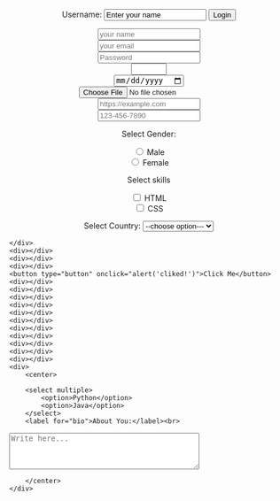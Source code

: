 <!DOCTYPE html>
<html lang="en">
<head>
    <meta charset="UTF-8">
    <meta name="viewport" content="width=device-width, initial-scale=1.0">
    <title>HTML FORMS</title>
</head>
<body>
    <div>
    <center>
        <form>
            <label>Username:</label>
            <input type="text" value="Enter your name">
            <input type="submit" value="Login">
        </form>
    </center>
    </div>
    <div></div>
    <div></div>
    <div></div>
    <div></div>
    <div></div>
    <div></div>
    <div></div>
    <div></div>
    <div></div>
    <div></div>
    <div></div>
    <p></p>
    <p></p>
    <div>
        <center>
        <form>
            <input type="text" placeholder="your name"><br>
            <input type="email" placeholder="your email"><br>
            <input type="password" placeholder="Password"><br>
                <input type="number" min="1" max="100"><br>
                <input type="date"><br>
                <input type="file"><br>
                <input type="url" placeholder="https://example.com"><br>
                <input type="tel" placeholder="123-456-7890"><br>
        </form>
    </center>
    <div></div>
    <div></div>
    <div></div>
    <div></div>
    <div></div>
    <div></div>
    <div></div>
    <div></div>
    <div></div>
    <div></div>
    <div></div>
    <div></div>
    <div></div>
    <div></div>
    <div></div>
    </div>
    <div>
        <center>
        <form>
            <p>Select Gender:</p>
<input type="radio"  name="gender" value="male">
<label for="male">Male</label><br>
<input type="radio"  name="gender" value="female">
<label for="female">Female</label><br>
        </form>
        </center>
    </div>
    <div></div>
    <div></div>
    <div></div>
    <div></div>
    <div></div>
    <div></div>
    <div></div>
    <div></div>
    <div></div>
    <div></div>
    <div></div>
    <div></div>
    <div></div>
    <div></div>
    <div>
        <center>
            <form>
             <p>Select skills</p>
             <input type="checkbox" id="html" name="skils" value="HTML">
             <label>HTML</label><br>
             <input type="checkbox" id="css" name="skils"value="CSS">
             <label>CSS</label>
            </form>
        </center>
    </div>
    <div></div>
    <div></div>
    <div></div>
    <div></div>
    <div></div>
    <div></div>
    <div></div>
    <div></div>
    <div></div>
    <div></div>
    <div></div>
    <div></div>
    <div></div>
    <div></div>
    <div></div>
    <div>
        <center>
        <form>
            <label>Select Country:</label>
            <select>
                <option>--choose option---</option>
              <option>India</option>
              <option>Usa</option>
            </select>
        </form>
        </center>

    </div>
    <div></div>
    <div></div>
    <div></div>
    <button type="button" onclick="alert('cliked!')">Click Me</button>
    <div></div>
    <div></div>
    <div></div>
    <div></div>
    <div></div>
    <div></div>
    <div></div>
    <div></div>
    <div></div>
    <div></div>
    <div></div>
    <div>
        <center>
            
        <select multiple>
            <option>Python</option>
            <option>Java</option>
        </select>
        <label for="bio">About You:</label><br>
<textarea id="bio" name="bio" rows="4" cols="40" placeholder="Write here..."></textarea>
        </center>
    </div>
</body>
</html>
